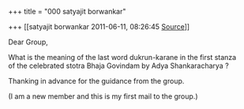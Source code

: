 +++
title = "000 satyajit borwankar"

+++
[[satyajit borwankar	2011-06-11, 08:26:45 [Source](https://groups.google.com/g/samskrita/c/wVFzcKssWtE)]]



Dear Group,  
  
What is the meaning of the last word dukrun-karane in the first stanza  
of the celebrated stotra Bhaja Govindam by Adya Shankaracharya ?  
  
Thanking in advance for the guidance from the group.  
  
(I am a new member and this is my first mail to the group.)  

